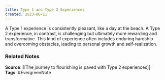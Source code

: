 ```yaml
---
title: Type 1 and Type 2 Experiences
created: 2023-06-11
---
```


A Type 1 experience is consistently pleasant, like a day at the beach. A Type 2 experience, in contrast, is challenging but ultimately more rewarding and transformative. This kind of experience often includes enduring hardship and overcoming obstacles, leading to personal growth and self-realization.

### Related Notes
**Source**: [[The journey to flourishing is paved with Type 2 experiences]]
**Tags**: #EvergreenNote

